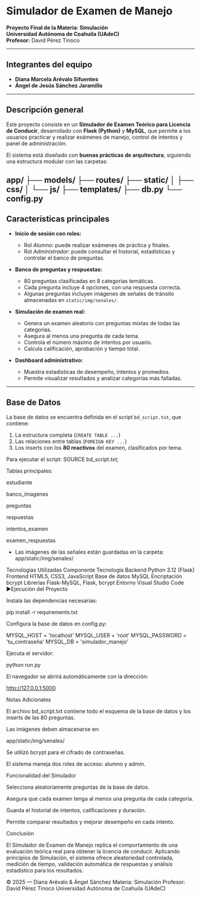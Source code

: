 # Simulador de Examen de Manejo

**Proyecto Final de la Materia: Simulación**  
**Universidad Autónoma de Coahuila (UAdeC)**  
**Profesor:** David Pérez Tinoco  

---

## Integrantes del equipo

- **Diana Marcela Arévalo Sifuentes**  
- **Ángel de Jesús Sánchez Jaramillo**

---

## Descripción general

Este proyecto consiste en un **Simulador de Examen Teórico para Licencia de Conducir**, desarrollado con **Flask (Python)** y **MySQL**, que permite a los usuarios practicar y realizar exámenes de manejo, control de intentos y panel de administración.

El sistema está diseñado con **buenas prácticas de arquitectura**, siguiendo una estructura modular con las carpetas:

app/
├── models/
├── routes/
├── static/
│ ├── css/
│ └── js/
├── templates/
├── db.py
└── config.py
---

##  Características principales

- **Inicio de sesión con roles:**  
  - Rol *Alumno*: puede realizar exámenes de práctica y finales.  
  - Rol *Administrador*: puede consultar el historial, estadísticas y controlar el banco de preguntas.

- **Banco de preguntas y respuestas:**  
  - 80 preguntas clasificadas en 8 categorías temáticas.
  - Cada pregunta incluye 4 opciones, con una respuesta correcta.
  - Algunas preguntas incluyen imágenes de señales de tránsito almacenadas en `static/img/senales/`.

- **Simulación de examen real:**  
  - Genera un examen aleatorio con preguntas mixtas de todas las categorías.  
  - Asegura al menos una pregunta de cada tema.  
  - Controla el número máximo de intentos por usuario.  
  - Calcula calificación, aprobación y tiempo total.

- **Dashboard administrativo:**  
  - Muestra estadísticas de desempeño, intentos y promedios.  
  - Permite visualizar resultados y analizar categorías más falladas.

---

## Base de Datos

La base de datos se encuentra definida en el script `bd_script.txt`, que contiene:

1. La estructura completa (`CREATE TABLE ...`)
2. Las relaciones entre tablas (`FOREIGN KEY ...`)
3. Los inserts con los **80 reactivos** del examen, clasificados por tema.

Para ejecutar el script:
SOURCE bd_script.txt;
 


Tablas principales:

estudiante

banco_imagenes

preguntas

respuestas

intentos_examen

examen_respuestas

* Las imágenes de las señales están guardadas en la carpeta:
app/static/img/senales/

 Tecnologías Utilizadas
Componente	Tecnología
Backend	Python 3.12 (Flask)
Frontend	HTML5, CSS3, JavaScript
Base de datos	MySQL
Encriptación	bcrypt
Librerías	Flask-MySQL, Flask, bcrypt
Entorno	Visual Studio Code
▶Ejecución del Proyecto

Instala las dependencias necesarias:

pip install -r requirements.txt


Configura la base de datos en config.py:

MYSQL_HOST = 'localhost'
MYSQL_USER = 'root'
MYSQL_PASSWORD = 'tu_contraseña'
MYSQL_DB = 'simulador_manejo'


Ejecuta el servidor:

python run.py


El navegador se abrirá automáticamente con la dirección:

http://127.0.0.1:5000

Notas Adicionales

El archivo bd_script.txt contiene todo el esquema de la base de datos y los inserts de las 80 preguntas.

Las imágenes deben almacenarse en:

app/static/img/senales/


Se utilizó bcrypt para el cifrado de contraseñas.

El sistema maneja dos roles de acceso: alumno y admin.

Funcionalidad del Simulador

Selecciona aleatoriamente preguntas de la base de datos.

Asegura que cada examen tenga al menos una pregunta de cada categoría.

Guarda el historial de intentos, calificaciones y duración.

Permite comparar resultados y mejorar desempeño en cada intento.

Conclusión

El Simulador de Examen de Manejo replica el comportamiento de una evaluación teórica real para obtener la licencia de conducir.
Aplicando principios de Simulación, el sistema ofrece aleatoriedad controlada, medición de tiempo, validación automática de respuestas y análisis estadístico para los resultados.

© 2025 — Diana Arévalo & Ángel Sánchez
Materia: Simulación
Profesor: David Pérez Tinoco
Universidad Autónoma de Coahuila (UAdeC)